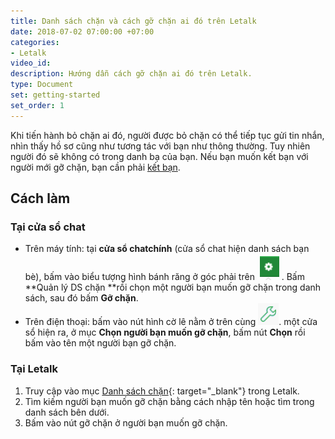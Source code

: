 ```yaml
---
title: Danh sách chặn và cách gỡ chặn ai đó trên Letalk
date: 2018-07-02 07:00:00 +07:00
categories:
- Letalk
video_id: 
description: Hướng dẫn cách gỡ chặn ai đó trên Letalk.
type: Document
set: getting-started
set_order: 1
---
```


Khi tiến h&agrave;nh bỏ chặn ai đ&oacute;, người được bỏ chặn c&oacute; thể tiếp tục gửi tin nhắn, nh&igrave;n thấy hồ sơ cũng như tương t&aacute;c với bạn như th&ocirc;ng thường. Tuy nhi&ecirc;n người đ&oacute; sẽ kh&ocirc;ng c&oacute; trong danh bạ của bạn. Nếu bạn muốn kết bạn với người mới gỡ chặn, bạn cần phải [kết bạn](/letalk/k%E1%BA%BFt-b%E1%BA%A1n-v%E1%BB%9Bi-ai-%C4%91%C3%B3-tr%C3%AAn-letalk/).

## C&aacute;ch l&agrave;m

### Tại cửa sổ chat

* Tr&ecirc;n m&aacute;y t&iacute;nh: tại **cửa sổ chat******ch&iacute;nh**** (cửa sổ chat hiện danh s&aacute;ch bạn b&egrave;), bấm v&agrave;o biểu tượng h&igrave;nh b&aacute;nh răng ở g&oacute;c phải tr&ecirc;n &nbsp;![](/uploads/capture.PNG)&nbsp;. Bấm **Quản l&yacute; DS chặn&nbsp;**rồi chọn một người bạn muốn gỡ chặn trong danh s&aacute;ch, sau đ&oacute; bấm **Gỡ chặn**.
* Tr&ecirc;n điện thoại: bấm v&agrave;o n&uacute;t h&igrave;nh cờ l&ecirc; nằm ở tr&ecirc;n c&ugrave;ng ![](/uploads/capture-4.PNG). một cửa sổ hiện ra, ở mục **Chọn người bạn muốn gỡ chặn**, bấm n&uacute;t **Chọn** rồi bấm v&agrave;o t&ecirc;n một người bạn gỡ chặn.

### Tại Letalk

1. Truy cập v&agrave;o mục [Danh s&aacute;ch chặn](//letalk.lop67.tk/blocks){: target="_blank"} trong Letalk.
2. T&igrave;m kiếm người bạn muốn gỡ chặn bằng c&aacute;ch nhập t&ecirc;n hoặc t&igrave;m trong danh s&aacute;ch b&ecirc;n dưới.
3. Bấm v&agrave;o n&uacute;t gỡ chặn ở người bạn muốn gỡ chặn.

&nbsp;

# #